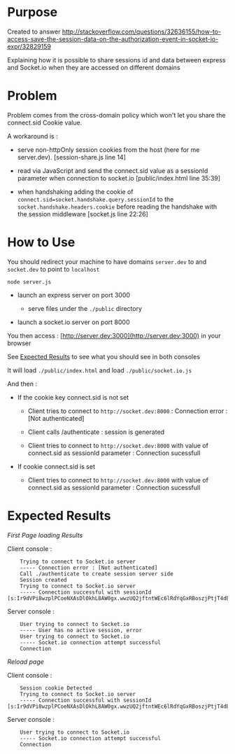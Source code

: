 # Purpose

Created to answer http://stackoverflow.com/questions/32636155/how-to-access-save-the-session-data-on-the-authorization-event-in-socket-io-expr/32829159

Explaining how it is possible to share sessions id and data between express and Socket.io when they are accessed on different domains


# Problem

Problem comes from the cross-domain policy which won't let you share the connect.sid Cookie value.

A workaround is :

* serve non-httpOnly session cookies from the host (here for me server.dev). [session-share.js line 14]

* read via JavaScript and send the connect.sid value as a sessionId parameter when connection to socket.io [public/index.html line 35:39]

* when handshaking adding the cookie of `connect.sid=socket.handshake.query.sessionId` to the `socket.handshake.headers.cookie` before reading the handshake with the session middleware [socket.js line 22:26]


# How to Use

You should redirect your machine to have domains `server.dev` to  and `socket.dev` to point to `localhost`

`node server.js`

* launch an express server on port 3000

	* serve files under the `./public` directory

* launch a socket.io server on port 8000

You then access : [http://server.dev:3000](http://server.dev:3000) in your browser

See [Expected Results](#expected-result) to see what you should see in both consoles


It will load `./public/index.html` and load `./public/socket.io.js`

And then :

* If the cookie key connect.sid is not set

	* Client tries to connect to `http://socket.dev:8000` : Connection error : [Not authenticated]

	* Client calls /authenticate : session is generated
		
	* Client tries to connect to `http://socket.dev:8000` with value of connect.sid as sessionId parameter : Connection sucessfull

* If cookie connect.sid is set

	* Client tries to connect to `http://socket.dev:8000` with value of connect.sid as sessionId parameter : Connection sucessfull


# Expected Results

*First Page loading Results*

Client console :
	
```
    Trying to connect to Socket.io server
    ----- Connection error : [Not authenticated]
    Call ./authenticate to create session server side
    Session created
    Trying to connect to Socket.io server
    ----- Connection successful with sessionId [s:Ir9dVPi8wzplPCoeNXAsDlOkhL8AW0gx.wwzUQ2jftntWEc6lRdYqGxRBoszjPtjT4dBW/KjFIXQ]
```

Server console :

```
    User trying to connect to Socket.io
    ----- User has no active session, error
    User trying to connect to Socket.io
    ----- Socket.io connection attempt successful
    Connection
```



*Reload page*

Client console : 

```
    Session cookie Detected
    Trying to connect to Socket.io server
    ----- Connection successful with sessionId [s:Ir9dVPi8wzplPCoeNXAsDlOkhL8AW0gx.wwzUQ2jftntWEc6lRdYqGxRBoszjPtjT4dBW/KjFIXQ]
```

Server console :

```
    User trying to connect to Socket.io
    ----- Socket.io connection attempt successful
    Connection
```
